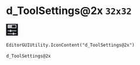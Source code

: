 # d_ToolSettings@2x `32x32`
<img src="/img/d_ToolSettings@2x.png" width=32 height=32>

``` CSharp
EditorGUIUtility.IconContent("d_ToolSettings@2x")
```
```
d_ToolSettings@2x
```
